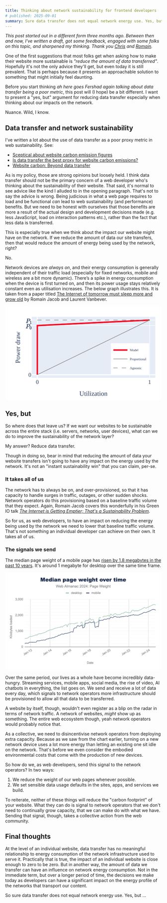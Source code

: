 ```yaml
---
title: Thinking about network sustainability for frontend developers
# published: 2025-09-01
summary: Sure data transfer does not equal network energy use. Yes, but there is still a way for frontend developers to influence network energy consumption by reducing data transfer.
---
```


*This post started out in a different form three months ago. Between then and now, I've written a draft, got some feedback, engaged with some folks on this topic, and sharpened my thinking. Thank you [Chris](https://www.linkedin.com/in/mrchrisadams/) and [Romain](https://www.linkedin.com/in/romain-jacob-eth/).*

One of the first suggestions that most folks get when asking how to make their website more sustainable is *"reduce the amount of data transferred"*. Hopefully it's not the only advice they'll get, but even today it is still prevalent. That is perhaps because it presents an approachable solution to something that might initially feel daunting.

Before you start thinking *ah here goes Fershad again talking about data transfer being a poor metric*, this post will (I hope) be a bit different. I want to present a "yes, but" argument for reducing data transfer especially when thinking about our impacts on the network.

Nuance. Wild, I know.

## Data transfer and network sustainability

I've written a lot about the use of data transfer as a poor proxy metric in web sustainability. See:

- [Sceptical about website carbon emission figures](https://fershad.com/notes/sceptical-about-website-emissions/)
- [Is data transfer the best proxy for website carbon emissions?](https://fershad.com/writing/is-data-the-best-proxy-for-website-carbon-emissions/)
- [Website carbon: Beyond data transfer](https://fershad.com/writing/website-carbon-beyond-data-transfer/)

As is my policy, those are strong opinions but loosely held. I think data transfer should not be the primary concern of a web developer who's thinking about the sustainability of their website. That said, it's normal to see advice like the kind I alluded to in the opening paragraph. That's not to say the advice is wrong. Being judicious in what a web page requires to load and be functional *can* lead to web sustainability (and performance) benefits. But we need to be honest with ourselves that those benefits are more a result of the actual design and development decisions made (e.g. less JavaScript, load on interaction patterns etc.), rather than the fact that less data is transferred.

This is especially true when we think about the impact our website might have on the network. If we reduce the amount of data our site transfers, then that would reduce the amount of energy being used by the network, right?

No.

Network devices are _always on_, and their energy consumption is generally independent of their traffic load (especially for fixed networks, mobile and wireless are a bit more dynamic). There’s a spike in energy consumption when the device is first turned on, and then its power usage stays relatively constant even as utilisation increases. The below graph illustrates this. It is taken from a paper titled [The Internet of tomorrow must sleep more and grow old](https://hotcarbon.org/pdf/hotcarbon22-jacob.pdf) by Romain Jacob and Laurent Vanbever.

![A graph showing network utilisation as a steady line moving up at a 45 degree angle, compared to network power draw which rises sharply at the start (at 0 on the x-axis) before immediately leveling off to stay constant at almost full power consumption.](../../public/img/blog/f475f393bc56f10723cf961ce40334a70e57ed26-1034x617.png "Power draw of networks is decoupled from data transfer.")

## Yes, but

So where does that leave us? If we want our websites to be sustainable across the entire stack (i.e. servers, networks, user devices), what can we do to improve the sustainability of the network layer?

My answer? Reduce data transfer.

Though in doing so, bear in mind that reducing the amount of data your website transfers isn't going to have any impact on the energy used by the network. It's not an "instant sustainability win" that you can claim, per-se.

### It takes all of us

The network has to always be on, and over-provisioned, so that it has capacity to handle surges in traffic, outages, or other sudden shocks. Network operators do this provisioning based on a baseline traffic volume that they expect. Again, Romain Jacob covers this wonderfully in his Green IO talk *[The Internet is Getting Emptier; That's a Sustainability Problem](https://www.youtube.com/watch?v=Jhe_QP59QhI)*.

So for us, as web developers, to have an impact on reducing the energy being used by the network we need to lower that baseline traffic volume. That's not something an individual developer can achieve on their own. It takes all of us.

### The signals we send

The median page weight of a mobile page has [risen by 1.8 megabytes in the past 10 years](https://almanac.httparchive.org/en/2024/page-weight#request-bytes). It's around 1 megabyte for desktop over the same time frame.

![A chart showing two lines going up and to the right over time. One shows the median desktop page size, the other shows the median mobile page size. Both lines start well under 1 MB in January 2012, but rise gradually to well over 2 MB in Jan 2024.](../../public/img/blog/median_web_page_size_2024.png 'Median page weight over time. From HTTP Archive')

Over the same period, our lives as a whole have become incredibly data-hungry. Streaming services, mobile apps, social media, the rise of video, AI chatbots in everything, the list goes on. We send and receive a lot of data every day, which signals to network operators more infrastructure should be provisioned to allow all that data to be transferred.

A website by itself, though, wouldn't even register as a blip on the radar in terms of network traffic. A network of websites, *might* show up as something. The entire web ecosystem though, yeah network operators would probably notice that.

As a collective, we need to disincentivise network operators from deploying extra capacity. Because as we saw from the chart earlier, turning on a new network device uses a lot more energy than letting an existing one sit idle on the network. That's before we even consider the embodied environmental costs that come with the production of new devices.

So how do we, as web developers, send this signal to the network operators? In two ways:

1. We reduce the weight of our web pages whenever possible.
2. We set sensible data usage defaults in the sites, apps, and services we build.

To reiterate, neither of these things will reduce the "carbon footprint" of your website. What they can do is signal to network operators that we don't need to continually grow capacity, that we can make do with what we have. Sending that signal, though, takes a collective action from the web community.

## Final thoughts

At the level of an individual website, data transfer has no meaningful relationship to energy consumption of the network infrastructure used to serve it. Practically that is true, the impact of an individual website is close enough to zero to be zero. But in another way, the amount of data we transfer can have an influence on network energy consumption. Not in the immediate term, but over a longer period of time, the decisions we make today as developers can have a significant impact on the energy profile of the networks that transport our content.

So sure data transfer does not equal network energy use. Yes, but ...
